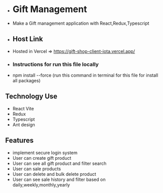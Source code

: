 - # Gift Management
- Make a Gift management application with React,Redux,Typescript

- ## Host Link
- Hosted in Vercel => https://gift-shop-client-iota.vercel.app/

- ### Instructions for run this file locally
- npm install --force (run this command in terminal for this file for install all packages)

## Technology Use

- React Vite
- Redux
- Typescript
- Ant design

## Features

- implement secure login system
- User can create gift product
- User can see all gift product and filter search
- User can sale products
- User can delete and bulk delete product
- User can see sale history and filter based on daily,weekly,monthly,yearly
